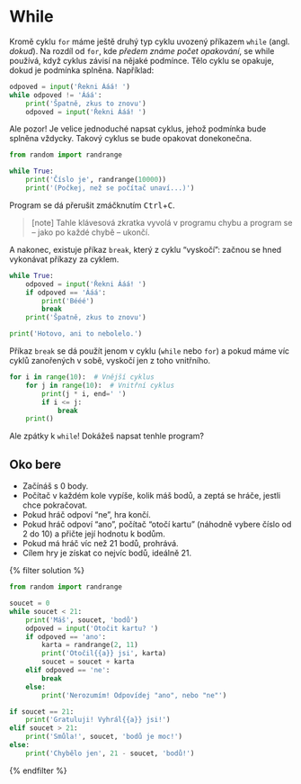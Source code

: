 # While

Kromě cyklu `for` máme ještě druhý typ cyklu uvozený příkazem `while`
(angl. *dokud*).
Na rozdíl od `for`, kde *předem známe počet opakování*,
se while používá, když cyklus závisí na nějaké podmínce.
Tělo cyklu se opakuje, dokud je podmínka splněna. Například:

```python
odpoved = input('Řekni Ááá! ')
while odpoved != 'Ááá':
    print('Špatně, zkus to znovu')
    odpoved = input('Řekni Ááá! ')
```

Ale pozor! Je velice jednoduché napsat cyklus,
jehož podmínka bude splněna vždycky.
Takový cyklus se bude opakovat donekonečna.

```python
from random import randrange

while True:
    print('Číslo je', randrange(10000))
    print('(Počkej, než se počítač unaví...)')
```

Program se dá přerušit zmáčknutím
<kbd>Ctrl</kbd>+<kbd>C</kbd>.

> [note]
> Tahle klávesová zkratka vyvolá v programu chybu
> a program se – jako po každé chybě – ukončí.

A nakonec, existuje příkaz `break`, který z cyklu “vyskočí”:
začnou se hned vykonávat příkazy za cyklem.

```python
while True:
    odpoved = input('Řekni Ááá! ')
    if odpoved == 'Ááá':
        print('Bééé')
        break
    print('Špatně, zkus to znovu')

print('Hotovo, ani to nebolelo.')
```

Příkaz `break` se dá použít jenom v cyklu (`while` nebo `for`)
a pokud máme víc cyklů zanořených v sobě, vyskočí jen z toho vnitřního.

```python
for i in range(10):  # Vnější cyklus
    for j in range(10):  # Vnitřní cyklus
        print(j * i, end=' ')
        if i <= j:
            break
    print()
```

Ale zpátky k `while`!
Dokážeš napsat tenhle program?

## Oko bere

* Začínáš s 0 body.
* Počítač v každém kole vypíše, kolik máš bodů,
  a zeptá se hráče, jestli chce pokračovat.
* Pokud hráč odpoví “ne”, hra končí.
* Pokud hráč odpoví “ano”, počítač “otočí kartu”
  (náhodně vybere číslo od 2 do 10) a přičte její hodnotu k bodům.
* Pokud má hráč víc než 21 bodů, prohrává.
* Cílem hry je získat co nejvíc bodů, ideálně 21.

{% filter solution %}
```python
from random import randrange

soucet = 0
while soucet < 21:
    print('Máš', soucet, 'bodů')
    odpoved = input('Otočit kartu? ')
    if odpoved == 'ano':
        karta = randrange(2, 11)
        print('Otočil{{a}} jsi', karta)
        soucet = soucet + karta
    elif odpoved == 'ne':
        break
    else:
        print('Nerozumím! Odpovídej "ano", nebo "ne"')

if soucet == 21:
    print('Gratuluji! Vyhrál{{a}} jsi!')
elif soucet > 21:
    print('Smůla!', soucet, 'bodů je moc!')
else:
    print('Chybělo jen', 21 - soucet, 'bodů!')
```
{% endfilter %}
